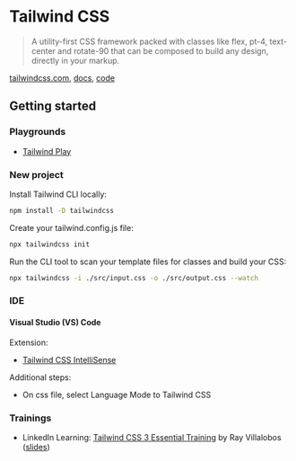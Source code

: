 # Tailwind CSS

> A utility-first CSS framework packed with classes like flex, pt-4, text-center and rotate-90 that can be composed to build any design, directly in your markup.

[tailwindcss.com](https://tailwindcss.com/), [docs](https://tailwindcss.com/docs), [code](https://github.com/tailwindlabs/tailwindcss)

## Getting started

### Playgrounds

- [Tailwind Play](https://play.tailwindcss.com/)

### New project

Install Tailwind CLI locally:

```bash
npm install -D tailwindcss
```

Create your tailwind.config.js file:

```bash
npx tailwindcss init
```

Run the CLI tool to scan your template files for classes and build your CSS:

```bash
npx tailwindcss -i ./src/input.css -o ./src/output.css --watch
```

### IDE

#### Visual Studio (VS) Code

Extension:

- [Tailwind CSS IntelliSense](https://marketplace.visualstudio.com/items?itemName=bradlc.vscode-tailwindcss)

Additional steps:

- On css file, select Language Mode to Tailwind CSS

### Trainings

- LinkedIn Learning: [Tailwind CSS 3 Essential Training](https://www.linkedin.com/learning/tailwind-css-3-essential-training/)
by Ray Villalobos ([slides](https://raybo.org/slides_tailwind3/#/))
